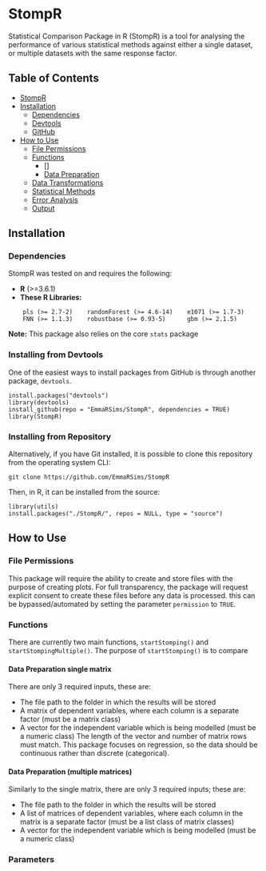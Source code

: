 # StompR
Statistical Comparison Package in R (StompR) is a tool for analysing the performance of various statistical methods against either a single dataset, or multiple datasets with the same response factor.

## Table of Contents
- [StompR](#stompr)
- [Installation](#installation)
  - [Dependencies](#dependencies)
  - [Devtools](#installing-from-devtools)
  - [GitHub](#installing-from-repository)
- [How to Use](#how-to-use)
  - [File Permissions](#file-permissions)
  - [Functions](#functions)
    - []
    - [Data Preparation](#data-preparation-single-matrix)
  - [Data Transformations](#data-transformations)
  - [Statistical Methods](#statistical-methods)
  - [Error Analysis](#error-analysis)
  - [Output](#output)

## Installation

### Dependencies
StompR was tested on and requires the following:
- **R** (>=3.6.1) 
- **These R Libraries:**
````
    pls (>= 2.7-2)    randomForest (>= 4.6-14)    e1071 (>= 1.7-3)
    FNN (>= 1.1.3)    robustbase (>= 0.93-5)      gbm (>= 2.1.5)
````
**Note:** This package also relies on the core `stats` package

### Installing from Devtools
One of the easiest ways to install packages from GitHub is through another package, `devtools`.
````
install.packages("devtools")
library(devtools)
install_github(repo = "EmmaRSims/StompR", dependencies = TRUE)
library(StompR)
````

### Installing from Repository
Alternatively, if you have Git installed, it is possible to clone this repository from the operating system CLI:
````
git clone https://github.com/EmmaRSims/StompR
````
Then, in R, it can be installed from the source:
````
library(utils)
install.packages("./StompR/", repos = NULL, type = "source")
````

## How to Use 
### File Permissions
This package will require the ability to create and store files with the purpose of creating plots. For full transparency, the package will request explicit consent to create these files before any data is processed.
this can be bypassed/automated by setting the parameter `permission` to `TRUE`.
### Functions
There are currently two main functions, `startStomping()` and `startStompingMultiple()`. The purpose of `startStomping()` is to compare  
#### Data Preparation single matrix
There are only 3 required inputs, these are:
 - The file path to the folder in which the results will be stored
 - A matrix of dependent variables, where each column is a separate factor (must be a matrix class)
 - A vector for the independent variable which is being modelled (must be a numeric class)
The length of the vector and number of matrix rows must match. This package focuses on regression, so the data should be continuous rather than discrete (categorical).

#### Data Preparation (multiple matrices)
Similarly to the single matrix, there are only 3 required inputs; these are:
 - The file path to the folder in which the results will be stored
 - A list of matrices of dependent variables, where each column in the matrix is a separate factor (must be a list class of matrix classes)
 - A vector for the independent variable which is being modelled (must be a numeric class)
### Parameters
